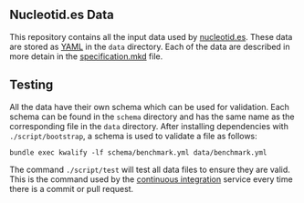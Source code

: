 ## Nucleotid.es Data

This repository contains all the input data used by
[nucleotid.es](http://nucleotid.es). These data are stored as [YAML][] in the
`data` directory. Each of the data are described in more detain in the
[specification.mkd][] file.

[YAML]: http://www.yaml.org/
[specification.mkd]: https://github.com/nucleotides-data/blob/master/specification.mkd

## Testing

All the data have their own schema which can be used for validation. Each
schema can be found in the `schema` directory and has the same name as the
corresponding file in the `data` directory. After installing dependencies with
`./script/bootstrap`, a schema is used to validate a file as follows:

    bundle exec kwalify -lf schema/benchmark.yml data/benchmark.yml

The command `./script/test` will test all data files to ensure they are valid.
This is the command used by the [continuous integration][ci] service every time
there is a commit or pull request.

[ci]: https://circleci.com/gh/nucleotides/nucleotides-data

